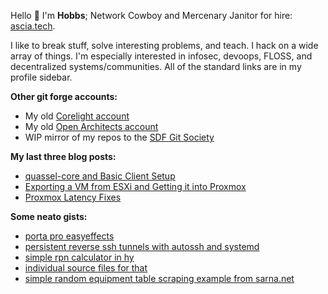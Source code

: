 Hello :wave: I'm **Hobbs**; Network Cowboy and Mercenary Janitor for hire: [ascia.tech](https://ascia.tech).

I like to break stuff, solve interesting problems, and teach.  I hack on a wide array of things.  I'm especially interested in infosec, devoops, FLOSS, and decentralized systems/communities.  All of the standard links are in my profile sidebar.


**Other git forge accounts:**
- My old [Corelight account](https://github.com/corelight-chris)
- My old [Open Architects account](https://github.com/oa-hobbs)
- WIP mirror of my repos to the [SDF Git Society](https://git.sdf.org/hobbsc/)

**My last three blog posts:**
- [quassel-core and Basic Client Setup](https://ascia.tech/blog/quassel-core-and-client-setup/)
- [Exporting a VM from ESXi and Getting it into Proxmox](https://ascia.tech/blog/exporting-a-vm-from-esxi-and-getting-it-into-proxmox/)
- [Proxmox Latency Fixes](https://ascia.tech/blog/proxmox-latency-fixes/)

**Some neato gists:**
- [porta pro easyeffects](https://gist.github.com/cmhobbs/28f7a858017c1b00f290de582c206bd4)
- [persistent reverse ssh tunnels with autossh and systemd](https://gist.github.com/cmhobbs/1014fe9a4faf1fb0a4127274ed6c6f53)
- [simple rpn calculator in hy](https://gist.github.com/cmhobbs/023c8aab9b91078d6a6c8ffff1e8d233)
- [individual source files for that](https://gist.github.com/cmhobbs/c5779696067ae4034f1f3bc0fc7029de)
- [simple random equipment table scraping example from sarna.net](https://gist.github.com/cmhobbs/d5887c4bf3c5144f7d56f3ed187589b5)
